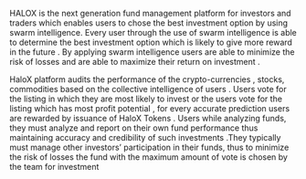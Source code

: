 HALOX is the next generation fund management platform for investors and traders which enables users to chose the best investment option by using swarm intelligence.
Every user through the use of swarm intelligence is able to determine the best investment option which is likely to give more reward in the future . By applying swarm intelligence users are able to minimize the risk of losses and are able to maximize their return on investment .

HaloX platform audits the performance of the crypto-currencies , stocks, commodities based on the collective intelligence of users . Users vote for the listing in which they are most likely to invest or the users vote for the listing which has most profit potential , for every accurate prediction users are rewarded by issuance of HaloX Tokens . Users while analyzing funds, they must analyze and report on their own fund performance thus maintaining accuracy and credibility of  such investments .They typically must manage other investors’ participation in their funds, thus to minimize the risk of losses the fund with the maximum amount of vote is chosen by the team for investment
